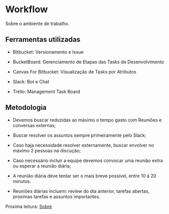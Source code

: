 Workflow
========

Sobre o ambiente de trabalho.


## Ferramentas utilizadas

  - Bitbucket: Versionamento e Issue

  - BucketBoard: Gerenciamento de Etapas das Tasks de Desenvolvimento

  - Canvas For Bitbucket: Visualização de Tasks por Atributos

  - Slack: Bot e Chat

  - Trello: Management Task Board


## Metodologia

  - Devemos buscar reduzidas ao máximo o tempo gasto com Reuniões e conversas externas;

  - Buscar resolver os assuntos sempre primeiramente pelo Slack;

  - Caso haja necessidade resolver externamente, buscar envolver no máximo 2 pessoas na discução;

  - Caso necessário incluir a equipe devemos convocar uma reunião extra ou esperar a reunião diária;

  - A reunião diária deve tentar ser o mais breve possível, entre 10 à 20 minutos.

  - Reuniões diárias incluem: review do dia anterior, tarefas abertas, proximas tarefas e assuntos importantes.



Proxima leitura: [Sobre](about.md)
